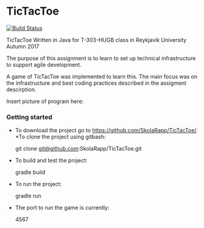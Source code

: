 # TicTacToe

[![Build Status](https://api.travis-ci.org/SkolaRapp/TicTacToe.svg?branch=develop)](https://travis-ci.org/SkolaRapp/TicTacToe)

TicTacToe Written in Java for T-303-HUGB class in Reykjavik University Autumn 2017

The purpose of this assignment is to learn to set up technical infrastructure to support agile development. 

A game of TicTacToe was implemented to learn this. The main focus was on the
infrastructure and best coding practices described in the assigment descirption.


Insert picture of program here:

### Getting started
	
* To download the project go to https://github.com/SkolaRapp/TicTacToe/.
	*To clone the project using gitbash: 

	git clone git@github.com:SkolaRapp/TicTacToe.git

* To build and test the project:

	gradle build

* To run the project:

	gradle run

* The port to run the game is currently:

	4567

